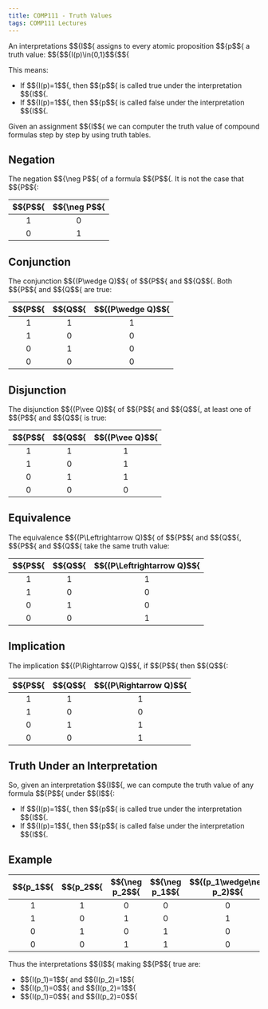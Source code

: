 ```yaml
---
title: COMP111 - Truth Values
tags: COMP111 Lectures
---
```

An interpretations $${I$${ assigns to every atomic proposition $${p$${ a truth value:
$${$${I(p)\in\{0,1\}$${$${

This means:

* If $${I(p)=1$${, then $${p$${ is called true under the interpretation $${I$${.
* If $${I(p)=1$${, then $${p$${ is called false under the interpretation $${I$${.

Given an assignment $${I$${ we can computer the truth value of compound formulas step by step by using truth tables.

## Negation
The negation $${\neg P$${ of a formula $${P$${. It is not the case that $${P$${:

| $${P$${ | $${\neg P$${ |
| :-: | :-: |
| 1 | 0 |
| 0 | 1 |

## Conjunction
The conjunction $${(P\wedge Q)$${ of $${P$${ and $${Q$${. Both $${P$${ and $${Q$${ are true:

| $${P$${ | $${Q$${ | $${(P\wedge Q)$${ |
| :-: | :-: | :-: |
| 1 | 1 | 1 |
| 1 | 0 | 0 |
| 0 | 1 | 0 | 
| 0 | 0 | 0 |

## Disjunction
The disjunction $${(P\vee Q)$${ of $${P$${ and $${Q$${, at least one of $${P$${ and $${Q$${ is true:

| $${P$${ | $${Q$${ | $${(P\vee Q)$${ |
| :-: | :-: | :-: |
| 1 | 1 | 1 |
| 1 | 0 | 1 |
| 0 | 1 | 1 | 
| 0 | 0 | 0 |

## Equivalence
The equivalence $${(P\Leftrightarrow Q)$${ of $${P$${ and $${Q$${, $${P$${ and $${Q$${ take the same truth value:

| $${P$${ | $${Q$${ | $${(P\Leftrightarrow Q)$${ |
| :-: | :-: | :-: |
| 1 | 1 | 1 |
| 1 | 0 | 0 |
| 0 | 1 | 0 | 
| 0 | 0 | 1 |

## Implication
The implication $${(P\Rightarrow Q)$${, if $${P$${ then $${Q$${:


| $${P$${ | $${Q$${ | $${(P\Rightarrow Q)$${ |
| :-: | :-: | :-: |
| 1 | 1 | 1 |
| 1 | 0 | 0 |
| 0 | 1 | 1 | 
| 0 | 0 | 1 |

## Truth Under an Interpretation
So, given an interpretation $${I$${, we can compute the truth value of any formula $${P$${ under $${I$${:

* If $${I(p)=1$${, then $${p$${ is called true under the interpretation $${I$${.
* If $${I(p)=1$${, then $${p$${ is called false under the interpretation $${I$${.

## Example

| $${p_1$${ | $${p_2$${ | $${\neg p_2$${ | $${\neg p_1$${ | $${(p_1\wedge\neg p_2)$${ | $${(p_2\wedge\neg p_1)$${| $${P$${ |
| :-: | :-: | :-: | :-: | :-: | :-: | :-: |
| 1 | 1 | 0 | 0 | 0 | 0 | 1 |
| 1 | 0 | 1 | 0 | 1 | 0 | 0 |
| 0 | 1 | 0 | 1 | 0 | 1 | 1 |
| 0 | 0 | 1 | 1 | 0 | 0 | 1 |

Thus the interpretations $${I$${ making $${P$${ true are:

* $${I(p_1)=1$${ and $${I(p_2)=1$${
* $${I(p_1)=0$${ and $${I(p_2)=1$${
* $${I(p_1)=0$${ and $${I(p_2)=0$${